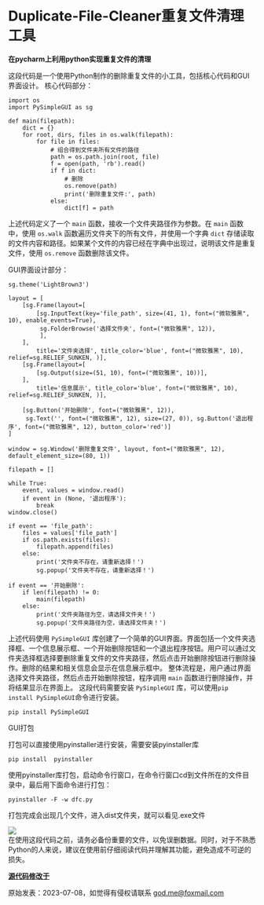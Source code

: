 # **Duplicate-File-Cleaner重复文件清理工具**
 **在pycharm上利用python实现重复文件的清理**  



这段代码是一个使用Python制作的删除重复文件的小工具，包括核心代码和GUI界面设计。
核心代码部分：

```
import os
import PySimpleGUI as sg

def main(filepath):
    dict = {}
    for root, dirs, files in os.walk(filepath):
        for file in files:
            # 组合得到文件夹所有文件的路径
            path = os.path.join(root, file)
            f = open(path, 'rb').read()
            if f in dict:
                # 删除
                os.remove(path)
                print('删除重复文件:', path)
            else:
                dict[f] = path
```

上述代码定义了一个 `main` 函数，接收一个文件夹路径作为参数。在 `main` 函数中，使用 `os.walk` 函数遍历文件夹下的所有文件，并使用一个字典 `dict` 存储读取的文件内容和路径。如果某个文件的内容已经在字典中出现过，说明该文件是重复文件，使用 `os.remove` 函数删除该文件。


GUI界面设计部分：

```
sg.theme('LightBrown3')

layout = [
    [sg.Frame(layout=[
        [sg.InputText(key='file_path', size=(41, 1), font=("微软雅黑", 10), enable_events=True),
         sg.FolderBrowse('选择文件夹', font=("微软雅黑", 12)),
         ],
    ],
        title='文件夹选择', title_color='blue', font=("微软雅黑", 10), relief=sg.RELIEF_SUNKEN, )],
    [sg.Frame(layout=[
        [sg.Output(size=(51, 10), font=("微软雅黑", 10))],
    ],
        title='信息展示', title_color='blue', font=("微软雅黑", 10), relief=sg.RELIEF_SUNKEN, )],

    [sg.Button('开始删除', font=("微软雅黑", 12)),
     sg.Text('', font=("微软雅黑", 12), size=(27, 0)), sg.Button('退出程序', font=("微软雅黑", 12), button_color='red')]
]

window = sg.Window('删除重复文件', layout, font=("微软雅黑", 12), default_element_size=(80, 1))

filepath = []

while True:
    event, values = window.read()
    if event in (None, '退出程序'):
        break
window.close()

if event == 'file_path':
    files = values['file_path']
    if os.path.exists(files):
        filepath.append(files)
    else:
        print('文件夹不存在，请重新选择！')
        sg.popup('文件夹不存在，请重新选择！')

if event == '开始删除':
    if len(filepath) != 0:
        main(filepath)
    else:
        print('文件夹路径为空，请选择文件夹！')
        sg.popup('文件夹路径为空，请选择文件夹！')
```

上述代码使用 `PySimpleGUI` 库创建了一个简单的GUI界面。界面包括一个文件夹选择框、一个信息展示框、一个开始删除按钮和一个退出程序按钮。用户可以通过文件夹选择框选择要删除重复文件的文件夹路径，然后点击开始删除按钮进行删除操作。删除的结果和相关信息会显示在信息展示框中。
整体流程是，用户通过界面选择文件夹路径，然后点击开始删除按钮，程序调用 `main` 函数进行删除操作，并将结果显示在界面上。
这段代码需要安装 `PySimpleGUI` 库，可以使用```pip install PySimpleGUI```命令进行安装。
```
pip install PySimpleGUI
```

GUI打包

打包可以直接使用pyinstaller进行安装，需要安装pyinstaller库
```
pip install  pyinstaller
```

使用pyinstaller库打包，启动命令行窗口，在命令行窗口cd到文件所在的文件目录中，最后用下面命令进行打包：

```
pyinstaller -F -w dfc.py
```
打包完成会出现几个文件，进入dist文件夹，就可以看见.exe文件

<div>
  <img src="https://github.com/KayCHENvip/Duplicate-File-Cleaner/assets/128878325/270b4ee2-fbcb-466d-a7cb-626125f62fe7" > 
</div>
在使用这段代码之前，请务必备份重要的文件，以免误删数据。同时，对于不熟悉Python的人来说，建议在使用前仔细阅读代码并理解其功能，避免造成不可逆的损失。

**[源代码修改于]( https://github.com/KayCHENvip/Duplicate-File-Cleaner/assets/128878325/6b478b89-ae73-4e18-9394-f8776922a9f2)**   

原始发表：2023-07-08，如觉得有侵权请联系 god.me@foxmail.com 
